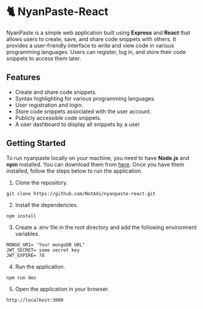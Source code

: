 # 🐈 NyanPaste-React
NyanPaste is a simple web application built using **Express** and **React** that allows users to create, save, and share code snippets with others. It provides a user-friendly interface to write and view code in various programming languages. Users can register, log in, and store their code snippets to access them later.

## Features
- Create and share code snippets.
- Syntax highlighting for various programming languages.
- User registration and login.
- Store code snippets associated with the user account.
- Publicly accessible code snippets.
- A user dashboard to display all snippets by a user

## Getting  Started
To run nyanpaste locally on your machine, you need to have **Node.js** and **npm** installed. You can download them from [here](https://nodejs.org/en/download/). Once you have them installed, follow the steps below to run the application.

1. Clone the repository.

```
git clone https://github.com/NotAdi/nyanpaste-react.git
 ```

2. Install the dependencies.

``` 
npm install
 ```

3. Create a .env file in the root directory and add the following environment variables.

``` 
MONGO_URI= 'Your mongoDB URL"
JWT_SECRET= some secret key
JWT_EXPIRE= 7d
```

4. Run the application.

``` 
npm run dev
 ```

5. Open the application in your browser.

```
http://localhost:3000
 ```

